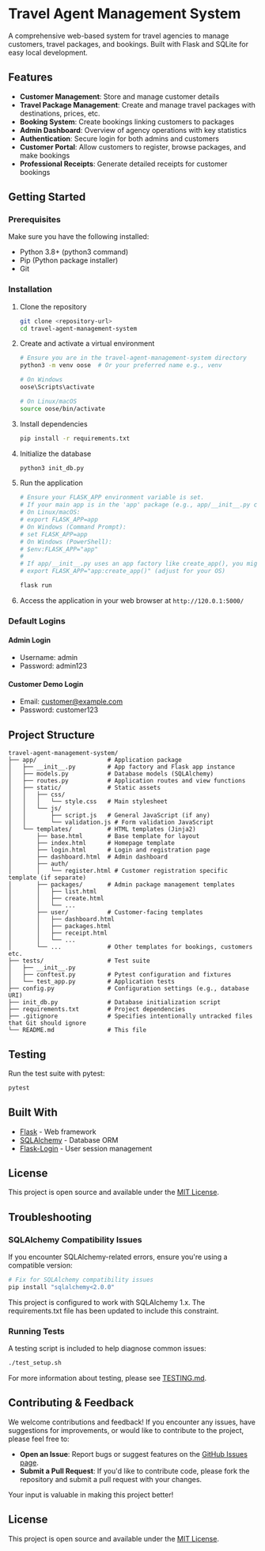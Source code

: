 # Travel Agent Management System

A comprehensive web-based system for travel agencies to manage customers, travel packages, and bookings. Built with Flask and SQLite for easy local development.

## Features

- **Customer Management**: Store and manage customer details
- **Travel Package Management**: Create and manage travel packages with destinations, prices, etc.
- **Booking System**: Create bookings linking customers to packages
- **Admin Dashboard**: Overview of agency operations with key statistics
- **Authentication**: Secure login for both admins and customers
- **Customer Portal**: Allow customers to register, browse packages, and make bookings
- **Professional Receipts**: Generate detailed receipts for customer bookings

## Getting Started

### Prerequisites

Make sure you have the following installed:

- Python 3.8+ (python3 command)
- Pip (Python package installer)
- Git

### Installation

1. Clone the repository
   ```bash
   git clone <repository-url>
   cd travel-agent-management-system
   ```

2. Create and activate a virtual environment
   ```bash
   # Ensure you are in the travel-agent-management-system directory
   python3 -m venv oose  # Or your preferred name e.g., venv
   
   # On Windows
   oose\Scripts\activate
   
   # On Linux/macOS
   source oose/bin/activate
   ```

3. Install dependencies
   ```bash
   pip install -r requirements.txt
   ```

4. Initialize the database
   ```bash
   python3 init_db.py
   ```

5. Run the application
   ```bash
   # Ensure your FLASK_APP environment variable is set.
   # If your main app is in the 'app' package (e.g., app/__init__.py creates the Flask app instance):
   # On Linux/macOS:
   # export FLASK_APP=app
   # On Windows (Command Prompt):
   # set FLASK_APP=app
   # On Windows (PowerShell):
   # $env:FLASK_APP="app"
   #
   # If app/__init__.py uses an app factory like create_app(), you might use:
   # export FLASK_APP="app:create_app()" (adjust for your OS)

   flask run
   ```

6. Access the application in your web browser at `http://120.0.1:5000/`

### Default Logins

#### Admin Login
- Username: admin
- Password: admin123

#### Customer Demo Login
- Email: customer@example.com
- Password: customer123

## Project Structure

```
travel-agent-management-system/
├── app/                    # Application package
│   ├── __init__.py         # App factory and Flask app instance
│   ├── models.py           # Database models (SQLAlchemy)
│   ├── routes.py           # Application routes and view functions
│   ├── static/             # Static assets
│   │   ├── css/
│   │   │   └── style.css   # Main stylesheet
│   │   └── js/
│   │       ├── script.js   # General JavaScript (if any)
│   │       └── validation.js # Form validation JavaScript
│   └── templates/          # HTML templates (Jinja2)
│       ├── base.html       # Base template for layout
│       ├── index.html      # Homepage template
│       ├── login.html      # Login and registration page
│       ├── dashboard.html  # Admin dashboard
│       ├── auth/
│       │   └── register.html # Customer registration specific template (if separate)
│       ├── packages/       # Admin package management templates
│       │   ├── list.html
│       │   ├── create.html
│       │   └── ...
│       ├── user/           # Customer-facing templates
│       │   ├── dashboard.html
│       │   ├── packages.html
│       │   ├── receipt.html
│       │   └── ...
│       └── ...             # Other templates for bookings, customers etc.
├── tests/                  # Test suite
│   ├── __init__.py
│   ├── conftest.py         # Pytest configuration and fixtures
│   └── test_app.py         # Application tests
├── config.py               # Configuration settings (e.g., database URI)
├── init_db.py              # Database initialization script
├── requirements.txt        # Project dependencies
├── .gitignore              # Specifies intentionally untracked files that Git should ignore
└── README.md               # This file
```

## Testing

Run the test suite with pytest:

```bash
pytest
```

## Built With

- [Flask](https://flask.palletsprojects.com/) - Web framework
- [SQLAlchemy](https://www.sqlalchemy.org/) - Database ORM
- [Flask-Login](https://flask-login.readthedocs.io/) - User session management

## License

This project is open source and available under the [MIT License](LICENSE).

## Troubleshooting

### SQLAlchemy Compatibility Issues

If you encounter SQLAlchemy-related errors, ensure you're using a compatible version:

```bash
# Fix for SQLAlchemy compatibility issues
pip install "sqlalchemy<2.0.0"
```

This project is configured to work with SQLAlchemy 1.x. The requirements.txt file has been updated to include this constraint.

### Running Tests

A testing script is included to help diagnose common issues:

```bash
./test_setup.sh
```

For more information about testing, please see [TESTING.md](TESTING.md).

## Contributing & Feedback

We welcome contributions and feedback! If you encounter any issues, have suggestions for improvements, or would like to contribute to the project, please feel free to:

- **Open an Issue**: Report bugs or suggest features on the [GitHub Issues page](https://github.com/Harihara04sudhan/oose/issues).
- **Submit a Pull Request**: If you'd like to contribute code, please fork the repository and submit a pull request with your changes.

Your input is valuable in making this project better!

## License

This project is open source and available under the [MIT License](LICENSE).
